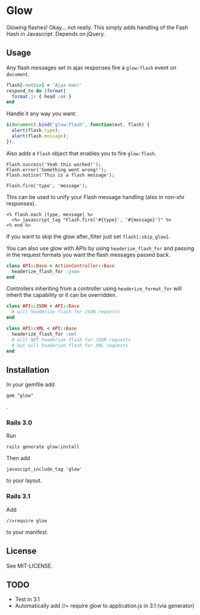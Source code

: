 # Glow

Glowing flashes! Okay... not really. This simply adds handling of the
Fash Hash in Javascript. Depends on jQuery.

## Usage

Any flash messages set in ajax responses fire a `glow:flash`
event on `document`.

```ruby
flash[:notice] = 'Ajax man!'
respond_to do |format|
  format.js { head :ok }
end
```

Handle it any way you want:

```javascript
$(document).bind('glow:flash', function(evt, flash) {
  alert(flash.type);
  alert(flash.message);
});
```

Also adds a `Flash` object that enables you to fire `glow:flash`.

    Flash.success('Yeah this worked!');
    Flash.error('Something went wrong!');
    Flash.notice('This is a flash message');

    Flash.fire('type', 'message');

This can be used to unify your Flash message handling (also in non-xhr
responses).

    <% flash.each |type, message| %>
      <%= javascript_tag "Flash.fire('#{type}', '#{message}')" %>
    <% end %>

If you want to skip the glow after_filter just set `flash[:skip_glow]`.


You can also use glow with APIs by using `headerize_flash_for` and passing
in the request formats you want the flash messages passed back.

``` ruby
class API::Base < ActionController::Base
  headerize_flash_for :json
end
```

Controllers inheriting from a controller using `headerize_format_for` will
inherit the capability or it can be overridden.

``` ruby
class API::JSON < API::Base
  # will headerize flash for JSON requests
end

class API::XML < API::Base
  headerize_flash_for :xml
  # will NOT headerize flash for JSON requests
  # but will headerize flash for XML requests
end
```



## Installation

In your gemfile add

    gem "glow"

.

### Rails 3.0

Run

    rails generate glow:install

Then add

    javascipt_include_tag 'glow'

to your layout.

### Rails 3.1

Add

    //=require glow

to your manifest.

## License

See MIT-LICENSE.

## TODO

- Test in 3.1
- Automatically add //= require glow to application.js in 3.1 (via
  generator)
